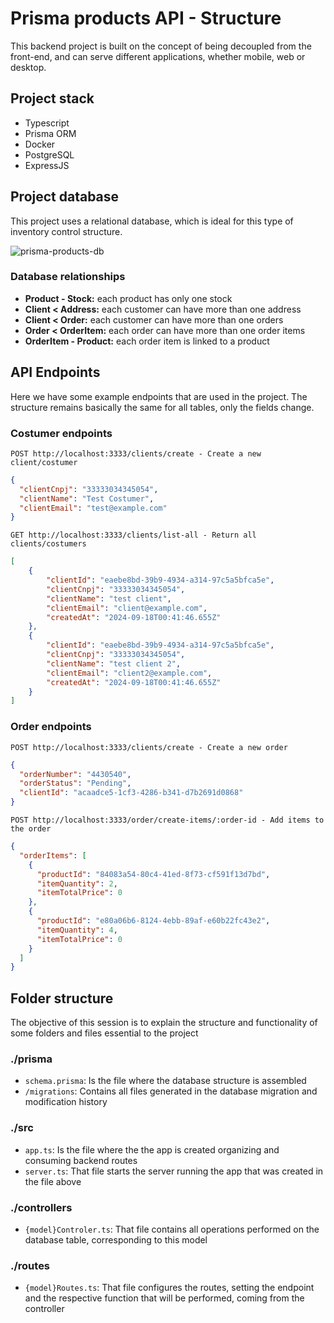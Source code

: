 # Prisma products API - Structure

This backend project is built on the concept of being decoupled from the front-end, and can serve different applications, whether mobile, web or desktop.

## Project stack

- Typescript
- Prisma ORM
- Docker
- PostgreSQL
- ExpressJS

## Project database
This project uses a relational database, which is ideal for this type of inventory control structure.

![prisma-products-db](https://github.com/user-attachments/assets/fbbf7d1d-0b37-4ce8-a537-91600b2f8237)

### Database relationships
- **Product - Stock:** each product has only one stock
- **Client < Address:** each customer can have more than one address
- **Client < Order:** each customer can have more than one orders
- **Order < OrderItem:** each order can have more than one order items
- **OrderItem - Product:** each order item is linked to a product

## API Endpoints
Here we have some example endpoints that are used in the project. The structure remains basically the same for all tables, only the fields change.

### Costumer endpoints

```http
POST http://localhost:3333/clients/create - Create a new client/costumer
```
```json
{
  "clientCnpj": "33333034345054",
  "clientName": "Test Costumer",
  "clientEmail": "test@example.com"
}
```

```http
GET http://localhost:3333/clients/list-all - Return all clients/costumers
```
```json
[
    {
        "clientId": "eaebe8bd-39b9-4934-a314-97c5a5bfca5e",
        "clientCnpj": "33333034345054",
        "clientName": "test client",
        "clientEmail": "client@example.com",
        "createdAt": "2024-09-18T00:41:46.655Z"
    },
    {
        "clientId": "eaebe8bd-39b9-4934-a314-97c5a5bfca5e",
        "clientCnpj": "33333034345054",
        "clientName": "test client 2",
        "clientEmail": "client2@example.com",
        "createdAt": "2024-09-18T00:41:46.655Z"
    }
]
```

### Order endpoints

```http
POST http://localhost:3333/clients/create - Create a new order
```
```json
{
  "orderNumber": "4430540",  
  "orderStatus": "Pending",
  "clientId": "acaadce5-1cf3-4286-b341-d7b2691d0868"
}
```

```http
POST http://localhost:3333/order/create-items/:order-id - Add items to the order
```
```json
{
  "orderItems": [
    {
      "productId": "84083a54-80c4-41ed-8f73-cf591f13d7bd",
      "itemQuantity": 2,
      "itemTotalPrice": 0
    },
    {
      "productId": "e80a06b6-8124-4ebb-89af-e60b22fc43e2",
      "itemQuantity": 4,
      "itemTotalPrice": 0
    }
  ]
}
```

## Folder structure
The objective of this session is to explain the structure and functionality of some folders and files essential to the project

### ./prisma
- ```schema.prisma```: Is the file where the database structure is assembled
- ```/migrations```: Contains all files generated in the database migration and modification history

### ./src
- ```app.ts```: Is the file where the the app is created organizing and consuming backend routes
- ```server.ts```: That file starts the server running the app that was created in the file above

### ./controllers
- ```{model}Controler.ts```: That file contains all operations performed on the database table, corresponding to this model

### ./routes 
- ```{model}Routes.ts```: That file configures the routes, setting the endpoint and the respective function that will be performed, coming from the controller
